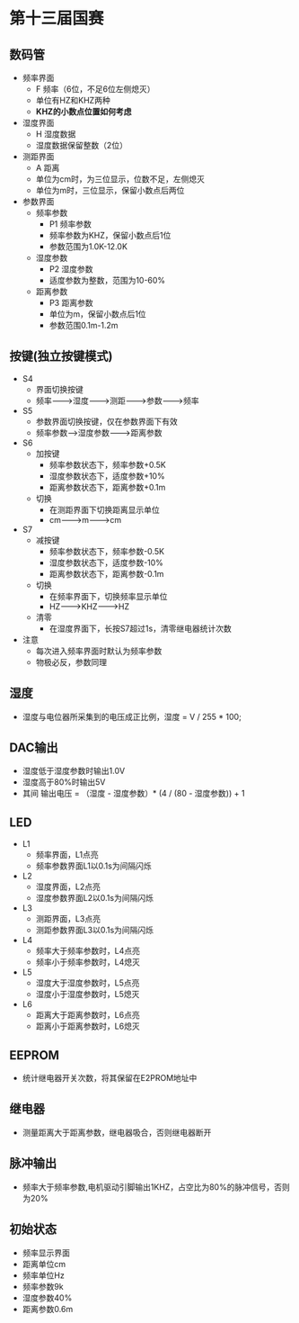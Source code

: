 # 第十三届国赛
## 数码管
- 频率界面
  - F 频率（6位，不足6位左侧熄灭）
  - 单位有HZ和KHZ两种
  - **KHZ的小数点位置如何考虑**
- 湿度界面
  - H 湿度数据
  - 湿度数据保留整数（2位）
- 测距界面
  - A 距离
  - 单位为cm时，为三位显示，位数不足，左侧熄灭
  - 单位为m时，三位显示，保留小数点后两位
- 参数界面
  - 频率参数
    - P1 频率参数
    - 频率参数为KHZ，保留小数点后1位
    - 参数范围为1.0K-12.0K
  - 湿度参数
    - P2 湿度参数
    - 适度参数为整数，范围为10-60%
  - 距离参数
    - P3 距离参数
    - 单位为m，保留小数点后1位
    - 参数范围0.1m-1.2m
## 按键(独立按键模式)
- S4
  - 界面切换按键
  - 频率--->湿度--->测距--->参数--->频率
- S5
  - 参数界面切换按键，仅在参数界面下有效
  - 频率参数-->湿度参数--->距离参数
- S6
  - 加按键
    - 频率参数状态下，频率参数+0.5K
    - 湿度参数状态下，适度参数+10%
    - 距离参数状态下，距离参数+0.1m
  - 切换
    - 在测距界面下切换距离显示单位
    - cm--->m--->cm
- S7
  - 减按键
    - 频率参数状态下，频率参数-0.5K
    - 湿度参数状态下，适度参数-10%
    - 距离参数状态下，距离参数-0.1m
  - 切换   
    - 在频率界面下，切换频率显示单位
    - HZ--->KHZ--->HZ
  - 清零
    - 在湿度界面下，长按S7超过1s，清零继电器统计次数
- 注意
  - 每次进入频率界面时默认为频率参数
  - 物极必反，参数同理
## 湿度
- 湿度与电位器所采集到的电压成正比例，湿度 = V / 255 * 100;
## DAC输出
- 湿度低于湿度参数时输出1.0V
- 湿度高于80%时输出5V
- 其间 输出电压 = （湿度 - 湿度参数）* (4 / (80 - 湿度参数)) + 1
## LED
- L1
  - 频率界面，L1点亮
  - 频率参数界面L1以0.1s为间隔闪烁
- L2
  - 湿度界面，L2点亮
  - 湿度参数界面L2以0.1s为间隔闪烁
- L3
  - 测距界面，L3点亮
  - 测距参数界面L3以0.1s为间隔闪烁
- L4
  - 频率大于频率参数时，L4点亮
  - 频率小于频率参数时，L4熄灭
- L5
  - 湿度大于湿度参数时，L5点亮
  - 湿度小于湿度参数时，L5熄灭
- L6
  - 距离大于距离参数时，L6点亮
  - 距离小于距离参数时，L6熄灭
## EEPROM
- 统计继电器开关次数，将其保留在E2PROM地址中
## 继电器
- 测量距离大于距离参数，继电器吸合，否则继电器断开
## 脉冲输出
- 频率大于频率参数,电机驱动引脚输出1KHZ，占空比为80%的脉冲信号，否则为20%
## 初始状态
- 频率显示界面
- 距离单位cm
- 频率单位Hz
- 频率参数9k
- 湿度参数40%
- 距离参数0.6m